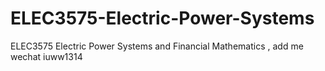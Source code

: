 # ELEC3575-Electric-Power-Systems
ELEC3575 Electric Power Systems and Financial Mathematics , add me wechat iuww1314
